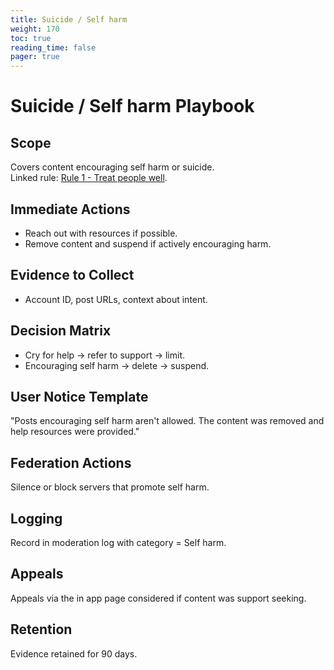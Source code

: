```yaml
---
title: Suicide / Self harm
weight: 170
toc: true
reading_time: false
pager: true
---
```


# Suicide / Self harm Playbook

## Scope
Covers content encouraging self harm or suicide.  
Linked rule: [Rule 1 - Treat people well](/docs/policies/rules/01_treat-people-well/).

## Immediate Actions
- Reach out with resources if possible.  
- Remove content and suspend if actively encouraging harm.

## Evidence to Collect
- Account ID, post URLs, context about intent.

## Decision Matrix
- Cry for help -> refer to support -> limit.  
- Encouraging self harm -> delete -> suspend.

## User Notice Template
"Posts encouraging self harm aren't allowed. The content was removed and help resources were provided."

## Federation Actions
Silence or block servers that promote self harm.

## Logging
Record in moderation log with category = Self harm.

## Appeals
Appeals via the in app page considered if content was support seeking.

## Retention
Evidence retained for 90 days.
